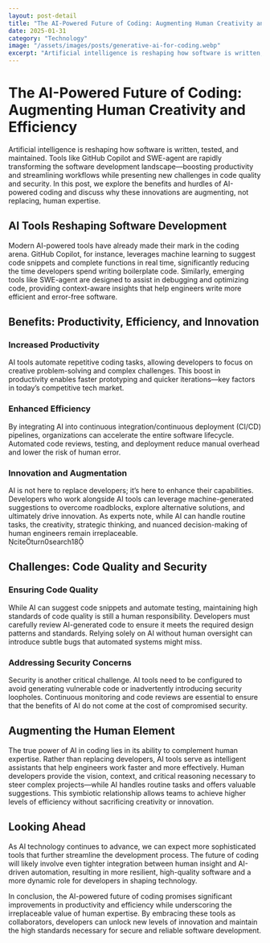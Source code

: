 ```yaml
---
layout: post-detail
title: "The AI-Powered Future of Coding: Augmenting Human Creativity and Efficiency"
date: 2025-01-31
category: "Technology"
image: "/assets/images/posts/generative-ai-for-coding.webp"
excerpt: "Artificial intelligence is reshaping how software is written, tested, and maintained. Tools like GitHub Copilot and SWE-agent are rapidly transforming the software development landscape—boosting productivity and streamlining workflows while presenting new challenges in code quality and security. In this post, we explore the benefits and hurdles of AI-powered coding and discuss why these innovations are augmenting, not replacing, human expertise."
---
```


# The AI-Powered Future of Coding: Augmenting Human Creativity and Efficiency

Artificial intelligence is reshaping how software is written, tested, and maintained. Tools like GitHub Copilot and SWE-agent are rapidly transforming the software development landscape—boosting productivity and streamlining workflows while presenting new challenges in code quality and security. In this post, we explore the benefits and hurdles of AI-powered coding and discuss why these innovations are augmenting, not replacing, human expertise.

## AI Tools Reshaping Software Development

Modern AI-powered tools have already made their mark in the coding arena. GitHub Copilot, for instance, leverages machine learning to suggest code snippets and complete functions in real time, significantly reducing the time developers spend writing boilerplate code. Similarly, emerging tools like SWE-agent are designed to assist in debugging and optimizing code, providing context-aware insights that help engineers write more efficient and error-free software.

## Benefits: Productivity, Efficiency, and Innovation

### Increased Productivity
AI tools automate repetitive coding tasks, allowing developers to focus on creative problem-solving and complex challenges. This boost in productivity enables faster prototyping and quicker iterations—key factors in today’s competitive tech market.

### Enhanced Efficiency
By integrating AI into continuous integration/continuous deployment (CI/CD) pipelines, organizations can accelerate the entire software lifecycle. Automated code reviews, testing, and deployment reduce manual overhead and lower the risk of human error.

### Innovation and Augmentation
AI is not here to replace developers; it’s here to enhance their capabilities. Developers who work alongside AI tools can leverage machine-generated suggestions to overcome roadblocks, explore alternative solutions, and ultimately drive innovation. As experts note, while AI can handle routine tasks, the creativity, strategic thinking, and nuanced decision-making of human engineers remain irreplaceable.  
citeturn0search18

## Challenges: Code Quality and Security

### Ensuring Code Quality
While AI can suggest code snippets and automate testing, maintaining high standards of code quality is still a human responsibility. Developers must carefully review AI-generated code to ensure it meets the required design patterns and standards. Relying solely on AI without human oversight can introduce subtle bugs that automated systems might miss.

### Addressing Security Concerns
Security is another critical challenge. AI tools need to be configured to avoid generating vulnerable code or inadvertently introducing security loopholes. Continuous monitoring and code reviews are essential to ensure that the benefits of AI do not come at the cost of compromised security.

## Augmenting the Human Element

The true power of AI in coding lies in its ability to complement human expertise. Rather than replacing developers, AI tools serve as intelligent assistants that help engineers work faster and more effectively. Human developers provide the vision, context, and critical reasoning necessary to steer complex projects—while AI handles routine tasks and offers valuable suggestions. This symbiotic relationship allows teams to achieve higher levels of efficiency without sacrificing creativity or innovation.

## Looking Ahead

As AI technology continues to advance, we can expect more sophisticated tools that further streamline the development process. The future of coding will likely involve even tighter integration between human insight and AI-driven automation, resulting in more resilient, high-quality software and a more dynamic role for developers in shaping technology.

In conclusion, the AI-powered future of coding promises significant improvements in productivity and efficiency while underscoring the irreplaceable value of human expertise. By embracing these tools as collaborators, developers can unlock new levels of innovation and maintain the high standards necessary for secure and reliable software development.